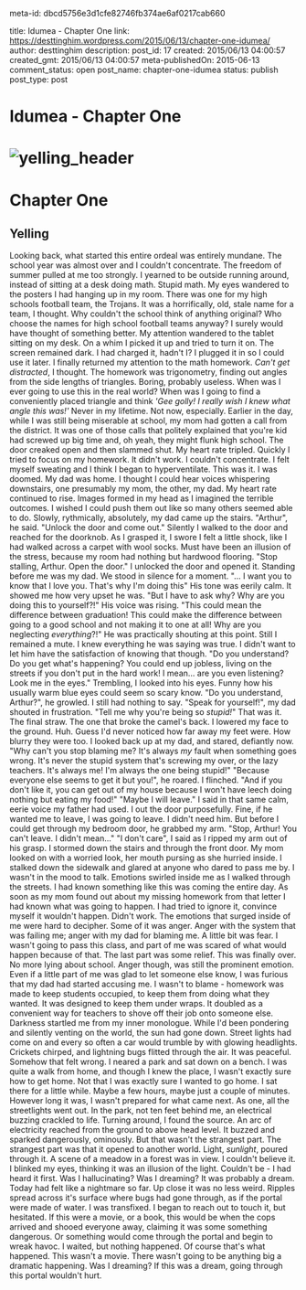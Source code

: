 meta-id: dbcd5756e3d1cfe82746fb374ae6af0217cab660

title: Idumea - Chapter One
link: https://desttinghim.wordpress.com/2015/06/13/chapter-one-idumea/
author: desttinghim
description: 
post_id: 17
created: 2015/06/13 04:00:57
created_gmt: 2015/06/13 04:00:57
meta-publishedOn: 2015-06-13
comment_status: open
post_name: chapter-one-idumea
status: publish
post_type: post

# Idumea - Chapter One

# ![yelling_header](https://desttinghim.files.wordpress.com/2015/06/yelling_header.png?w=604)

# Chapter One

## Yelling

Looking back, what started this entire ordeal was entirely mundane. The school year was almost over and I couldn't concentrate. The freedom of summer pulled at me too strongly. I yearned to be outside running around, instead of sitting at a desk doing math. Stupid math. My eyes wandered to the posters I had hanging up in my room. There was one for my high schools football team, the Trojans. It was a horrifically, old, stale name for a team, I thought. Why couldn't the school think of anything original? Who choose the names for high school football teams anyway? I surely would have thought of something better. My attention wandered to the tablet sitting on my desk. On a whim I picked it up and tried to turn it on. The screen remained dark. I had charged it, hadn't I? I plugged it in so I could use it later. I finally returned my attention to the math homework. _Can't get distracted_, I thought. The homework was trigonometry, finding out angles from the side lengths of triangles. Boring, probably useless. When was I ever going to use this in the real world? When was I going to find a conveniently placed triangle and think _'Gee golly! I really wish I knew what angle this was!'_ Never in my lifetime. Not now, especially. Earlier in the day, while I was still being miserable at school, my mom had gotten a call from the district. It was one of those calls that politely explained that you're kid had screwed up big time and, oh yeah, they might flunk high school. The door creaked open and then slammed shut. My heart rate tripled. Quickly I tried to focus on my homework. It didn't work. I couldn't concentrate. I felt myself sweating and I think I began to hyperventilate. This was it. I was doomed. My dad was home. I thought I could hear voices whispering downstairs, one presumably my mom, the other, my dad. My heart rate continued to rise. Images formed in my head as I imagined the terrible outcomes. I wished I could push them out like so many others seemed able to do. Slowly, rythmically, absolutely, my dad came up the stairs. "Arthur", he said. "Unlock the door and come out." Silently I walked to the door and reached for the doorknob. As I grasped it, I swore I felt a little shock, like I had walked across a carpet with wool socks. Must have been an illusion of the stress, because my room had nothing but hardwood flooring. "Stop stalling, Arthur. Open the door." I unlocked the door and opened it. Standing before me was my dad. We stood in silence for a moment. "... I want you to know that I love you. That's why I'm doing this" His tone was eerily calm. It showed me how very upset he was. "But I have to ask why? Why are you doing this to yourself?!" His voice was rising. "This could mean the difference between graduation! This could make the difference between going to a good school and not making it to one at all! Why are you neglecting _everything_?!" He was practically shouting at this point. Still I remained a mute. I knew everything he was saying was true. I didn't want to let him have the satisfaction of knowing that though. "Do you understand? Do you get what's happening? You could end up jobless, living on the streets if you don't put in the hard work! I mean... are you even listening? Look me in the eyes." Trembling, I looked into his eyes. Funny how his usually warm blue eyes could seem so scary know. "Do you understand, Arthur?", he growled. I still had nothing to say. "Speak for yourself!", my dad shouted in frustration. "Tell me why you're being so _stupid!_" That was it. The final straw. The one that broke the camel's back. I lowered my face to the ground. Huh. Guess I'd never noticed how far away my feet were. How blurry they were too. I looked back up at my dad, and stared, defiantly now. "Why can't you stop blaming me? It's always _my_ fault when something goes wrong. It's never the stupid system that's screwing my over, or the lazy teachers. It's always me! I'm always the one being stupid!" "Because everyone else seems to get it but you!", he roared. I flinched. "And if you don't like it, you can get out of my house because I won't have leech doing nothing but eating my food!" "Maybe I will leave." I said in that same calm, eerie voice my father had used. I out the door purposefully. Fine, if he wanted me to leave, I was going to leave. I didn't need him. But before I could get through my bedroom door, he grabbed my arm. "Stop, Arthur! You can't leave. I didn't mean..." "I don't care", I said as I ripped my arm out of his grasp. I stormed down the stairs and through the front door. My mom looked on with a worried look, her mouth pursing as she hurried inside. I stalked down the sidewalk and glared at anyone who dared to pass me by. I wasn't in the mood to talk. Emotions swirled inside me as I walked through the streets. I had known something like this was coming the entire day. As soon as my mom found out about my missing homework from that letter I had known what was going to happen. I had tried to ignore it, convince myself it wouldn't happen. Didn't work. The emotions that surged inside of me were hard to decipher. Some of it was anger. Anger with the system that was failing me; anger with my dad for blaming me. A little bit was fear. I wasn't going to pass this class, and part of me was scared of what would happen because of that. The last part was some relief. This was finally over. No more lying about school. Anger though, was still the prominent emotion. Even if a little part of me was glad to let someone else know, I was furious that my dad had started accusing me. I wasn't to blame - homework was made to keep students occupied, to keep them from doing what they wanted. It was designed to keep them under wraps. It doubled as a convenient way for teachers to shove off their job onto someone else. Darkness startled me from my inner monologue. While I'd been pondering and silently venting on the world, the sun had gone down. Street lights had come on and every so often a car would trumble by with glowing headlights. Crickets chirped, and lightning bugs flitted through the air. It was peaceful. Somehow that felt wrong. I neared a park and sat down on a bench. I was quite a walk from home, and though I knew the place, I wasn't exactly sure how to get home. Not that I was exactly sure I wanted to go home. I sat there for a little while. Maybe a few hours, maybe just a couple of minutes. However long it was, I wasn't prepared for what came next. As one, all the streetlights went out. In the park, not ten feet behind me, an electrical buzzing crackled to life. Turning around, I found the source. An arc of electricity reached from the ground to above head level. It buzzed and sparked dangerously, ominously. But that wasn't the strangest part. The strangest part was that it opened to another world. Light, _sunlight_, poured through it. A scene of a meadow in a forest was in view. I couldn't believe it. I blinked my eyes, thinking it was an illusion of the light. Couldn't be - I had heard it first. Was I hallucinating? Was I dreaming? It was probably a dream. Today had felt like a nightmare so far. Up close it was no less weird. Ripples spread across it's surface where bugs had gone through, as if the portal were made of water. I was transfixed. I began to reach out to touch it, but hesitated. If this were a movie, or a book, this would be when the cops arrived and shooed everyone away, claiming it was some something dangerous. Or something would come through the portal and begin to wreak havoc. I waited, but nothing happened. Of course that's what happened. This wasn't a movie. There wasn't going to be anything big a dramatic happening. Was I dreaming? If this was a dream, going through this portal wouldn't hurt.